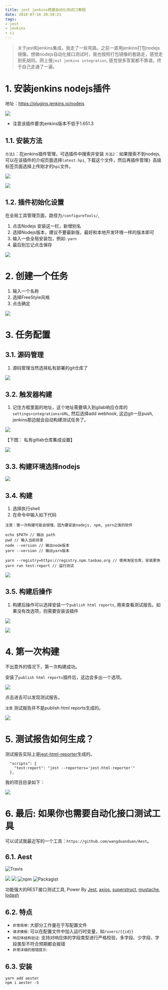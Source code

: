 ```yaml
---
title: jest jenkins搭建自动化测试CI教程
date: 2018-07-16 20:58:21
tags:
- jest
- jenkins
- ci
---
```


> 关于jest和jenkins集成，我走了一些弯路。之前一直用jenkins打包nodejs镜像。想做nodejs自动化接口测试时，我也按照打包镜像的套路走，感觉走到死胡同。网上搜`jest jenkins integration`, 感觉很多答案都不靠谱。终于自己走通了一遍。

# 1. 安装jenkins nodejs插件

地址：https://plugins.jenkins.io/nodejs

![](/images/20180716210423_ixn1oc_Jietu20180716-210411.jpeg)

- 注意该插件要求jenkins版本不低于1.651.3

## 1.1. 安装方法

`方法1`：在jenkins插件管理，可选插件中搜索并安装
`方法2`：如果搜索不到nodejs, 可以在该插件的介绍页面选择`latest.hpi`, 下载这个文件，然后再插件管理》高级标签页面选择上传刚才的`hpi`文件。



![](/images/20180716210627_eWn8gN_Screenshot.jpeg)

![](/images/20180716210915_aCIn6F_Jietu20180716-210903.jpeg)

## 1.2. 插件初始化设置

在全局工具管理页面，路径为`/configureTools/`, 

1. 点击Nodejs 安装这一栏，新增别名
2. 选择Nodejs版本，建议不要最新版，最好和本地开发环境一样的版本即可
3. 输入一些全局安装包，例如: `yarn`
4. 最后别忘记点击保存

![](/images/20180716211246_fnKu4l_Jietu20180716-211220.jpeg)


# 2. 创建一个任务

1. 输入一个名称
2. 选择FreeStyle风格
3. 点击确定

![](/images/20180716211615_KonR3t_Jietu20180716-211606.jpeg)

# 3. 任务配置

## 3.1. 源码管理

1. 源码管理当然选择私有部署的git仓库了

![](/images/20180716212144_CMXTaO_Jietu20180716-212111.jpeg)

## 3.2. 触发器构建

1. 记住方框里面的地址，这个地址需要填入到gilab响应仓库的`settings>integrations>URL`, 然后选择add webhook, 这边git一旦push, jenkins那边就会自动构建测试任务了。

![](/images/20180716212313_ENwdDS_Jietu20180716-212249.jpeg)

【下图： 私有gitlab仓库集成设置】

![](/images/20180716212645_nLHRSD_Jietu20180716-212633.jpeg)

## 3.3. 构建环境选择nodejs

![](/images/20180716212827_0Ifs6f_Jietu20180716-212803.jpeg)

## 3.4. 构建

1. 选择执行shell
2. 在命令中输入如下代码

`注意：第一次构建可能会很慢，因为要安装nodejs, npm, yarn之类的软件`

```
echo $PATH // 输出 path
pwd // 输入当前目录
node --version // 输出node版本
yarn --version // 输出yarn版本

yarn --registry=https://registry.npm.taobao.org // 使用淘宝仓库，安装更快
yarn run test:report // 运行测试
```

![](/images/20180716212945_ttrGNU_Jietu20180716-212927.jpeg)


## 3.5. 构建后操作

1. 构建后操作可以选择安装一个`publish html reports`, 用来查看测试报告。如果没有改选项，则需要安装该插件

![](/images/20180716213355_mohuli_Jietu20180716-213303.jpeg)

![](/images/20180716213502_o3WHlC_Jietu20180716-213454.jpeg)


# 4. 第一次构建

不出意外的情况下，第一次构建成功。

安装了`publish html reports`插件后，这边会多出一个选项。

![](/images/20180716213819_ccKdHB_Jietu20180716-213807.jpeg)

点击进去可以发现测试报告。

`注意` 测试报告并不是publish html reports生成的。

![](/images/20180716213937_Ft7YJr_Jietu20180716-213919.jpeg)

# 5. 测试报告如何生成？

测试报告实际上是[jest-html-reporter](https://www.npmjs.com/package/jest-html-reporter)生成的。

```
  "scripts": {
    "test:report": "jest --reporters='jest-html-reporter'"
  },
```

我的项目目录如下：

![](/images/20180716214502_tvPCcT_Jietu20180716-214433.jpeg)


# 6. 最后: 如果你也需要自动化接口测试工具

可以试试我最近写的一个工具：`https://github.com/wangduanduan/Aest`。

## 6.1. Aest

![Travis](https://img.shields.io/travis/wangduanduan/Aest.svg)

![](https://img.shields.io/badge/code_style-standard-brightgreen.svg) [![](https://img.shields.io/badge/node-%3E%3D8.0.0-brightgreen.svg)]() ![npm](https://img.shields.io/npm/v/aester.svg) ![Packagist](https://img.shields.io/packagist/l/doctrine/orm.svg)




功能强大的REST接口测试工具, Power By [Jest](https://jestjs.io/en/), [axios](https://github.com/axios/axios), [superstruct](https://github.com/ianstormtaylor/superstruct), [mustache](https://github.com/janl/mustache.js), [lodash](https://lodash.com/)

## 6.2. 特点

- `非常简单`: 大部分工作量在于写配置文件
- `请求模板`: 可以在配置文件中加入运行时变量，如`/users/{{id}}`
- `响应体结构验证`: 支持对响应体的字段类型进行严格校验，多字段、少字段、字段类型不符合预期都会报错
- `非常详细的报错提示`: 

## 6.3. 安装

```
yarn add aester
npm i aester -S
```